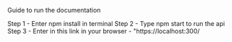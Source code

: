 Guide to run the documentation 

Step 1 - Enter npm install in  terminal 
Step 2 - Type npm start to run the api
Step 3 - Enter in this link in your browser - "https://localhost:300/



